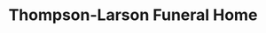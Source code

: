 ---
title: "Thompson-Larson Funeral Home"
url: /minot/thompson-larson-funeral-home/
shop: funeral directors
---